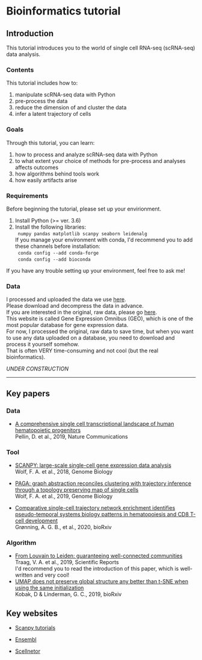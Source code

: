 # Bioinformatics tutorial
## Introduction
This tutorial introduces you to the world of single cell RNA-seq (scRNA-seq) data analysis.   

### Contents
This tutorial includes how to:
1. manipulate scRNA-seq data with Python
2. pre-process the data
3. reduce the dimension of and cluster the data
4. infer a latent trajectory of cells  

### Goals  
Through this tutorial, you can learn:  
1. how to process and analyze scRNA-seq data with Python   
2. to what extent your choice of methods for pre-process and analyses affects outcomes
3. how algorithms behind tools work  
4. how easily artifacts arise  

### Requirements  
Before beginning the tutorial, please set up your envirionment.  
1. Install Python (>= ver. 3.6)
2. Install the following libraries:  
` numpy pandas matplotlib scanpy seaborn leidenalg`    
If you manage your environment with conda, I'd recommend you to add these channels before installation:  
` conda config --add conda-forge`  
` conda config --add bioconda`  

If you have any trouble setting up your environment, feel free to ask me!

### Data
I processed and uploaded the data we use [here](https://drive.google.com/drive/u/1/folders/17x4THurk7woJsXdYMadzTPBHBCaYzQ7w).  
Please download and decompress the data in advance.  
If you are interested in the original, raw data, please go [here](https://www.ncbi.nlm.nih.gov/geo/query/acc.cgi?acc=GSE117498).  
This website is called Gene Expression Omnibus (GEO), which is one of the most popular database for gene expression data.  
For now, I processed the original, raw data to save time, but when you want to use any data uploaded on a database, you need to download and process it yourself somehow.  
That is often VERY time-consuming and not cool (but the real bioinformatics).  

*UNDER CONSTRUCTION*  

---  

## Key papers
### Data

* [A comprehensive single cell transcriptional landscape of human hematopoietic progenitors](https://www.nature.com/articles/s41467-019-10291-0)  
Pellin, D. et al., 2019, Nature Communications  

### Tool

* [SCANPY: large-scale single-cell gene expression data analysis](https://genomebiology.biomedcentral.com/articles/10.1186/s13059-017-1382-0)  
Wolf, F. A. et al., 2018, Genome Biology

* [PAGA: graph abstraction reconciles clustering with trajectory inference through a topology preserving map of single cells](https://genomebiology.biomedcentral.com/articles/10.1186/s13059-019-1663-x)  
Wolf, F. A. et al., 2019, Genome Biology  

* [Comparative single-cell trajectory network enrichment identifies pseudo-temporal systems biology patterns in hematopoiesis and CD8 T-cell development](https://www.biorxiv.org/content/10.1101/2020.04.02.021295v3)  
Grønning, A. G. B., et al., 2020, bioRxiv  

### Algorithm  

* [From Louvain to Leiden: guaranteeing well-connected communities](https://www.nature.com/articles/s41598-019-41695-z)  
Traag, V. A. et al., 2019, Scientific Reports  
I'd recommend you to read the introduction of this paper, which is well-written and very cool!  
* [UMAP does not preserve global structure any better than t-SNE when using the same initialization](https://www.biorxiv.org/content/10.1101/2019.12.19.877522v1)  
Kobak, D & Linderman, G. C., 2019, bioRxiv 

## Key websites

* [Scanpy tutorials](https://scanpy-tutorials.readthedocs.io/en/latest/index.html)

* [Ensembl](https://asia.ensembl.org/)  
* [Scellnetor](https://exbio.wzw.tum.de/scellnetor//)

